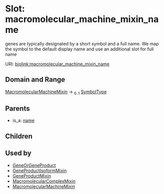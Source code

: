 
# Slot: macromolecular_machine_mixin_name


genes are typically designated by a short symbol and a full name. We map the symbol to the default display name and use an additional slot for full name

URI: [biolink:macromolecular_machine_mixin_name](https://w3id.org/biolink/vocab/macromolecular_machine_mixin_name)


## Domain and Range

[MacromolecularMachineMixin](MacromolecularMachineMixin.md) &#8594;  <sub>0..1</sub> [SymbolType](types/SymbolType.md)

## Parents

 *  is_a: [name](name.md)

## Children


## Used by

 * [GeneOrGeneProduct](GeneOrGeneProduct.md)
 * [GeneProductIsoformMixin](GeneProductIsoformMixin.md)
 * [GeneProductMixin](GeneProductMixin.md)
 * [MacromolecularComplexMixin](MacromolecularComplexMixin.md)
 * [MacromolecularMachineMixin](MacromolecularMachineMixin.md)
